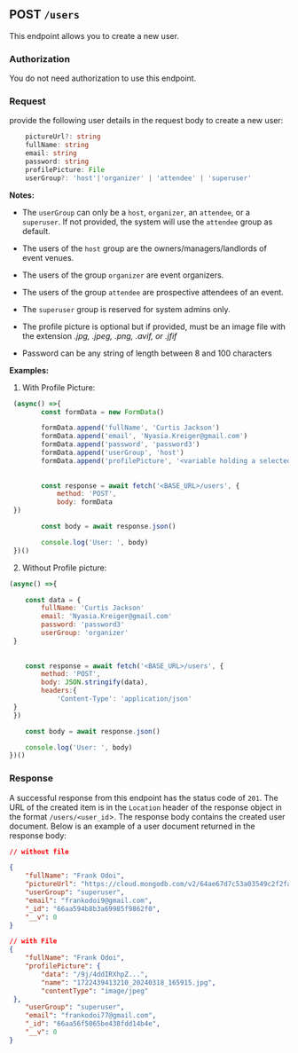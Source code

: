 ## POST `/users`

This endpoint allows you to create a new user.

### Authorization
You do not need authorization to use this endpoint.

### Request
provide the following user details in the request body to create a new user:

```typescript
    pictureUrl?: string
    fullName: string
    email: string
    password: string 
    profilePicture: File
    userGroup?: 'host'|'organizer' | 'attendee' | 'superuser'
```

**Notes:**
- The `userGroup` can only be a `host`, `organizer`, an `attendee`, or a `superuser`. If not provided, the system will use the `attendee` group as default. 

- The users of the `host` group are the owners/managers/landlords of event venues.
- The users of the group `organizer` are event organizers.
- The users of the group `attendee` are prospective attendees of an event.
- The `superuser` group is reserved for system admins only.

- The profile picture is optional but if provided, must be an image file with the extension *.jpg, .jpeg, .png, .avif, or .jfif*
- Password can be any string of length between 8 and 100 characters

**Examples:**

1. With Profile Picture:
```javascript
 (async() =>{
        const formData = new FormData()

        formData.append('fullName', 'Curtis Jackson')
        formData.append('email', 'Nyasia.Kreiger@gmail.com')
        formData.append('password', 'password3')
        formData.append('userGroup', 'host')
        formData.append('profilePicture', '<variable holding a selected file>')
        
        
        const response = await fetch('<BASE_URL>/users', {
            method: 'POST',
            body: formData
 })

        const body = await response.json()

        console.log('User: ', body)
 })()
```

2. Without Profile picture:

```javascript
(async() =>{

    const data = {
        fullName: 'Curtis Jackson'
        email: 'Nyasia.Kreiger@gmail.com'
        password: 'password3'
        userGroup: 'organizer'
 }
    
    
    const response = await fetch('<BASE_URL>/users', {
        method: 'POST',
        body: JSON.stringify(data),
        headers:{
            'Content-Type': 'application/json'
 }
 })

    const body = await response.json()

    console.log('User: ', body)
})()

```
### Response

A successful response from this endpoint has the status code of `201`. The URL of the created item is in the `Location` header of the response object in the format `/users/<user_id`>. The response body contains the created user document. Below is an example of a user document returned in the response body:

```json
// without file

{
    "fullName": "Frank Odoi",
    "pictureUrl": "https://cloud.mongodb.com/v2/64ae67d7c53a03549c2f2fad#/metrics/replicaSet/64ae67fef45c296f5e5c64f8/explorer/vestiger-users/users/find",
    "userGroup": "superuser",
    "email": "frankodoi9@gmail.com",
    "_id": "66aa594b8b3a69985f9862f0",
    "__v": 0
}

// with File
{
    "fullName": "Frank Odoi",
    "profilePicture": {
        "data": "/9j/4ddIRXhpZ...",
        "name": "1722439413210_20240318_165915.jpg",
        "contentType": "image/jpeg"
 },
    "userGroup": "superuser",
    "email": "frankodoi77@gmail.com",
    "_id": "66aa56f5065be438fdd14b4e",
    "__v": 0
}
```